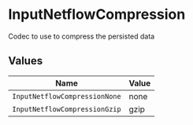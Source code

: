 # InputNetflowCompression

Codec to use to compress the persisted data


## Values

| Name                          | Value                         |
| ----------------------------- | ----------------------------- |
| `InputNetflowCompressionNone` | none                          |
| `InputNetflowCompressionGzip` | gzip                          |
